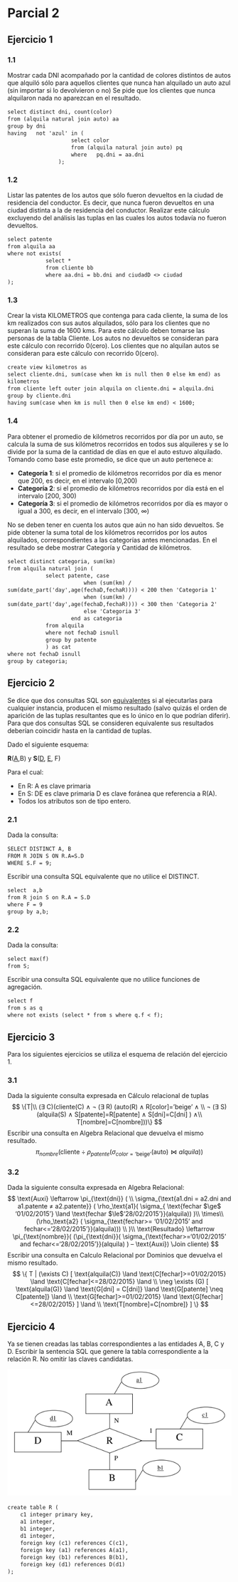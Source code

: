 # Parcial 2

## Ejercicio 1

### 1.1 

Mostrar cada DNI acompañado por la cantidad de colores distintos de autos que alquiló sólo para aquellos clientes que nunca han alquilado un auto azul (sin importar si lo devolvieron o no) Se pide que los clientes que nunca alquilaron nada no aparezcan en el resultado. 

```mssql
select distinct dni, count(color)
from (alquila natural join auto) aa
group by dni
having   not 'azul' in (
					select color
					from (alquila natural join auto) pq
					where   pq.dni = aa.dni
				);
```

### 1.2

Listar las patentes de los autos que sólo fueron devueltos en la ciudad de residencia del conductor. Es decir, que nunca fueron devueltos en una ciudad distinta a la de residencia del conductor. Realizar este cálculo excluyendo del análisis las tuplas en las cuales los autos todavía no fueron devueltos. 

```mssql
select patente
from alquila aa
where not exists(
			select * 
			from cliente bb
			where aa.dni = bb.dni and ciudadD <> ciudad 
);
```

### 1.3

Crear la vista KILOMETROS que contenga para cada cliente, la suma de los km realizados con sus autos alquilados, sólo para los clientes que no superan la suma de 1600 kms. Para este cálculo deben tomarse las personas de la tabla Cliente. Los autos no devueltos se consideran para este cálculo con recorrido 0(cero). Los clientes que no alquilan autos se consideran para este cálculo con recorrido 0(cero). 

```mssql
create view kilometros as
select cliente.dni, sum(case when km is null then 0 else km end) as kilometros
from cliente left outer join alquila on cliente.dni = alquila.dni
group by cliente.dni
having sum(case when km is null then 0 else km end) < 1600;
```

### 1.4

Para obtener el promedio de kilómetros recorridos por día por un auto, se calcula la suma de sus kilómetros recorridos en todos sus alquileres y se lo divide por la suma de la cantidad de días en que el auto estuvo alquilado. Tomando como base este promedio, se dice que un auto pertenece a: 

- **Categoría 1**: si el promedio de kilómetros recorridos por día es menor que 200, es decir, en el intervalo [0,200)
- **Categoría 2**: si el promedio de kilómetros recorridos por día está en el intervalo [200, 300)
- **Categoría 3**: si el promedio de kilómetros recorridos por día es mayor o igual a 300, es decir, en el intervalo [300, ∞) 

No se deben tener en cuenta los autos que aún no han sido devueltos. Se pide obtener la suma total de los kilómetros recorridos por los autos alquilados, correspondientes a las categorías antes mencionadas. En el resultado se debe mostrar Categoría y Cantidad de kilómetros.

```mssql
select distinct categoria, sum(km)
from alquila natural join (
			select patente, case
						when (sum(km) / sum(date_part('day',age(fechaD,fechaR)))) < 200 then 'Categoria 1'
						when (sum(km) / sum(date_part('day',age(fechaD,fechaR)))) < 300 then 'Categoria 2'
						else 'Categoria 3'
					end as categoria
			from alquila
			where not fechaD isnull
			group by patente
			) as cat
where not fechaD isnull
group by categoria;
```

## Ejercicio 2

Se dice que dos consultas SQL son <u>equivalentes</u> si al ejecutarlas para cualquier instancia, producen el mismo resultado (salvo quizás el orden de aparición de las tuplas resultantes que es lo único en lo que podrían diferir). Para que dos consultas SQL se consideren equivalente sus resultados deberían coincidir hasta en la cantidad de tuplas. 

Dado el siguiente esquema: 

**R**(<u>A</u>,B) y **S**(<u>D</u>, <u>E</u>, F) 

Para el cual:

- En R: A es clave primaria 
- En S: DE es clave primaria D es clave foránea que referencia a R(A). 
- Todos los atributos son de tipo entero. 

### 2.1

Dada la consulta: 

```mssql
SELECT DISTINCT A, B 
FROM R JOIN S ON R.A=S.D 
WHERE S.F = 9;
```

 Escribir una consulta SQL equivalente que no utilice el DISTINCT. 

```mssql
select  a,b
from R join S on R.A = S.D
where F = 9 
group by a,b;
```

### 2.2

Dada la consulta: 

```mssql
select max(f)
from S;
```

 Escribir una consulta SQL equivalente que no utilice funciones de agregación.

```mssql
select f
from s as q
where not exists (select * from s where q.f < f);
```

## Ejercicio 3

Para los siguientes ejercicios se utiliza el esquema de relación del ejercicio 1. 

### 3.1

Dada la siguiente consulta expresada en Cálculo relacional de tuplas 
$$
\{T|\\
(∃ C)(cliente(C) ∧ ¬ (∃ R) (auto(R) ∧ R[color]=’beige’ ∧ \\
	¬ (∃ S) (alquila(S) ∧ S[patente]=R[patente] ∧
S[dni]=C[dni] ) ∧\\ T[nombre]=C[nombre]))\}
$$
Escribir una consulta en Algebra Relacional que devuelva el mismo resultado. 
$$
\pi_{nombre}( 
\text{cliente}
\div
\rho_{patente}(
	\sigma_{color=\text{'beige'}}\text{(auto)}
	\Join
	alquila
	)
)
$$

### 3.2

Dada la siguiente consulta expresada en Algebra Relacional:
$$
\text{Auxi} \leftarrow 
	\pi_{\text{dni}} ( \\ \sigma_{\text{a1.dni = a2.dni and a1.patente ≠ a2.patente}} (
		\rho_\text{a1}(
			\sigma_{
			\text{fechar $\ge$ ‘01/02/2015’} \land \text{fechar $\le$‘28/02/2015’}}(alquila))
		)\\
         \times\\ 
         (\rho_\text{a2} (
         	\sigma_{\text{fechar>= ‘01/02/2015’ and fechar<=‘28/02/2015’}}(alquila)))
      \\
      )\\
\text{Resultado} \leftarrow 
	\pi_{\text{nombre}}(
		(\pi_{\text{dni}}(
			\sigma_{\text{fechar>=‘01/02/2015’ and fechar<=‘28/02/2015’}}(alquila)
         ) – \text{Auxi}) \Join cliente) 
$$
Escribir una consulta en Calculo Relacional por Dominios que devuelva el mismo resultado. 
$$
\{ T | 
(\exists C)
	[ \text{alquila(C)} \land 
      \text{C[fechar]>=01/02/2015} \land
      \text{C[fechar]<=28/02/2015} \land \\
      \neg \exists (G)
      		[
      			\text{alquila(G)} \land
      			\text{G[dni] = C[dni]} \land
      			\text{G[patente] \neq C[patente]} \land \\
      			\text{G[fechar]>=01/02/2015} \land
      			\text{G[fechar]<=28/02/2015}
      		] \land \\
	  \text{T[nombre]=C[nombre]}
	]
\}
$$


## Ejercicio 4

Ya se tienen creadas las tablas correspondientes a las entidades A, B, C y D. Escribir la sentencia SQL que genere la tabla correspondiente a la relación R. No omitir las claves candidatas. 

![image-20200428152715608](Resources/image-20200428152715608.png)

```mssql
create table R (
	c1 integer primary key,
	a1 integer,
	b1 integer,
	d1 integer,
	foreign key (c1) references C(c1),
	foreign key (a1) references A(a1),
	foreign key (b1) references B(b1),
	foreign key (d1) references D(d1)
);
```





















